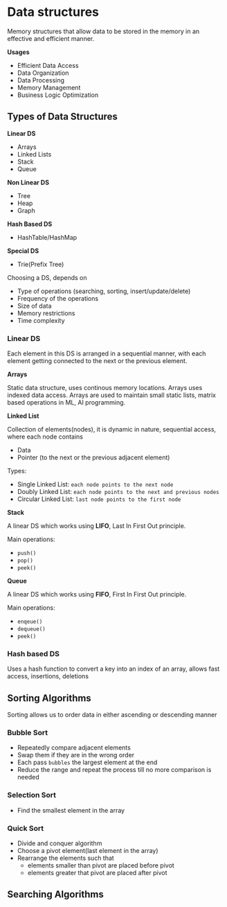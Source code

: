 # Data structures

Memory structures that allow data to be stored in the memory in an effective and efficient manner. 

**Usages**
- Efficient Data Access
- Data Organization
- Data Processing
- Memory Management
- Business Logic Optimization

## Types of Data Structures

**Linear DS**
- Arrays
- Linked Lists
- Stack
- Queue

**Non Linear DS**
- Tree
- Heap
- Graph

**Hash Based DS**
- HashTable/HashMap

**Special DS**
- Trie(Prefix Tree)

Choosing a DS, depends on
- Type of operations (searching, sorting, insert/update/delete)
- Frequency of the operations
- Size of data
- Memory restrictions
- Time complexity


### Linear DS

Each element in this DS is arranged in a sequential manner, with each element getting connected to the next or the 
previous element.

**Arrays**

Static data structure, uses continous memory locations. Arrays uses indexed data access. Arrays are used to 
maintain small static lists, matrix based operations in ML, AI programming.

**Linked List**

Collection of elements(nodes), it is dynamic in nature, sequential access, where each node contains
- Data
- Pointer (to the next or the previous adjacent element)

Types:
- Single Linked List:  `each node points to the next node`
- Doubly Linked List: `each node points to the next and previous nodes`
- Circular Linked List: `last node points to the first node`

**Stack**

A linear DS which works using **LIFO**, Last In First Out principle.

Main operations:
- `push()`
- `pop()`
- `peek()`

**Queue**

A linear DS which works using **FIFO**, First In First Out principle.

Main operations:
- `enqeue()`
- `dequeue()`
- `peek()`

### Hash based DS

Uses a hash function to convert a key into an index of an array, allows fast access, insertions, deletions

## Sorting Algorithms

Sorting allows us to order data in either ascending or descending manner 

### Bubble Sort

- Repeatedly compare adjacent elements
- Swap them if they are in the wrong order
- Each pass `bubbles` the largest element at the end
- Reduce the range and repeat the process till no more comparison is needed

### Selection Sort
- Find the smallest element in the array

### Quick Sort
- Divide and conquer algorithm
- Choose a pivot element(last element in the array)
- Rearrange the elements such that
  - elements smaller than pivot are placed before pivot
  - elements greater that pivot are placed after pivot

## Searching Algorithms


